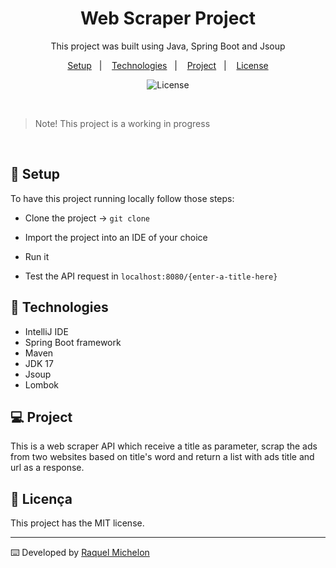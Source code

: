 <h1 align="center"> Web Scraper Project </h1>

<p align="center">
This project was built using Java, Spring Boot and Jsoup <br/>
</p>

<p align="center">
  <a href="#-setup">Setup</a>&nbsp;&nbsp;&nbsp;|&nbsp;&nbsp;&nbsp;
  <a href="#-technologies">Technologies</a>&nbsp;&nbsp;&nbsp;|&nbsp;&nbsp;&nbsp;
  <a href="#-project">Project</a>&nbsp;&nbsp;&nbsp;|&nbsp;&nbsp;&nbsp;
  <a href="#memo-licença">License</a>
</p>

<p align="center">
  <img alt="License" src="https://img.shields.io/static/v1?label=license&message=MIT&color=49AA26&labelColor=000000">
</p>

<br>

> Note! This project is a working in progress


<br>


## 🚧 Setup

To have this project running locally follow those steps:

- Clone the project -> `git clone`

- Import the project into an IDE of your choice

- Run it

- Test the API request in `localhost:8080/{enter-a-title-here}`


## 🚀 Technologies

- IntelliJ IDE 
- Spring Boot framework
- Maven 
- JDK 17
- Jsoup 
- Lombok 


## 💻 Project

This is a web scraper API which receive a title as parameter, scrap the ads from two websites based on title's word and return a list with ads title and url as a response.


## :memo: Licença

This project has the MIT license.

---

⌨️ Developed by [Raquel Michelon](https://github.com/RaquelMichelon)


